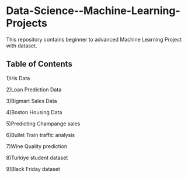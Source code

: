 # Data-Science--Machine-Learning-Projects
This repository contains beginner to advanced Machine Learning Project with dataset.

## Table of Contents

1)Iris Data
  
2)Loan Prediction Data
  
3)Bigmart Sales Data
    
4)Boston Housing Data
  
5)Predicting Champange sales
  
6)Bullet Train traffic analysis

7)Wine Quality prediction

8)Turkiye student dataset

9)Black Friday dataset
